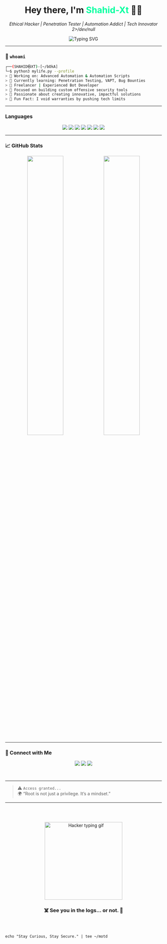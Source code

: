 
<h1 align="center">Hey there, I'm <span style="color:#00ff9f;">Shahid-Xt</span> 👨‍💻</h1>
<p align="center">
  <em>Ethical Hacker | Penetration Tester | Automation Addict | Tech Innovator 2>/dev/null </em>
</p>

<div align="center">
  <img src="https://readme-typing-svg.herokuapp.com?font=Fira+Code&duration=3000&pause=1000&color=00FF9F&vCenter=true&width=441&lines=Hello+World!+%F0%9F%91%8B;I+am+Shahidxt+%F0%9F%94%91;Let's+Break+Things...+Securely!+%F0%9F%92%A5" alt="Typing SVG" />
</div>

---

### 🧠 ` whoami `

```bash
┌──(SHAHID㉿XT)-[~/bOkA]
└─$ python3 mylife.py --profile
> 🔭 Working on: Advanced Automation & Automation Scripts  
> 🧠 Currently learning: Penetration Testing, VAPT, Bug Bounties  
> 💼 Freelancer | Experienced Bot Developer  
> 🎯 Focused on building custom offensive security tools  
> 🚀 Passionate about creating innovative, impactful solutions  
> 📡 Fun Fact: I void warranties by pushing tech limits  
````

---

###  Languages

<p align="center">
  <img src="https://img.shields.io/badge/Python-3776AB?style=for-the-badge&logo=python&logoColor=white" />
  <img src="https://img.shields.io/badge/JavaScript-F7DF1E?style=for-the-badge&logo=javascript&logoColor=black" />
  <img src="https://img.shields.io/badge/PHP-777BB4?style=for-the-badge&logo=php&logoColor=white" />
  <img src="https://img.shields.io/badge/Bash-121011?style=for-the-badge&logo=gnubash&logoColor=white" />
  <img src="https://img.shields.io/badge/PowerShell-5391FE?style=for-the-badge&logo=powershell&logoColor=white" />
    <img src="https://img.shields.io/badge/C-00599C?style=for-the-badge&logo=c&logoColor=white" />
  <img src="https://img.shields.io/badge/C++-00599C?style=for-the-badge&logo=c%2B%2B&logoColor=white" />

</p>

---

### 📈 GitHub Stats

<p align="center">
  <img width="48%" src="https://github-readme-stats.vercel.app/api?username=SHAHID-XT&show_icons=true&theme=radical&hide_border=true" />
  <img width="48%" src="https://github-readme-stats.vercel.app/api/top-langs/?username=SHAHID-XT&layout=compact&theme=radical&hide_border=true" />
</p>

---
### 🧿 Connect with Me
<p align="center">
  <a href="mailto:shahidxtshahid@gmail.com"><img src="https://img.shields.io/badge/Email-0078D4?style=for-the-badge&logo=gmail&logoColor=white" /></a>
  <a href="https://linkedin.com/in/shahidxt"><img src="https://img.shields.io/badge/LinkedIn-0A66C2?style=for-the-badge&logo=linkedin&logoColor=white" /></a>
  <a href="https://instagram.com/shahidxt"><img src="https://img.shields.io/badge/Instagram-E4405F?style=for-the-badge&logo=instagram&logoColor=white" /></a>
</p>
<br>



---
> ⚠️ `Access granted...`  
> 🌍  “Root is not just a privilege. It’s a mindset.”  
---
<br>
<br>



<p align="center" >
  <img src="https://media.giphy.com/media/qgQUggAC3Pfv687qPC/giphy.gif" width="250" alt="Hacker typing gif" />
</p>

<h3 align="center">☠️ See you in the logs... or not. 🖤</h3>
<br>



```

echo "Stay Curious, Stay Secure." | tee ~/motd

```

